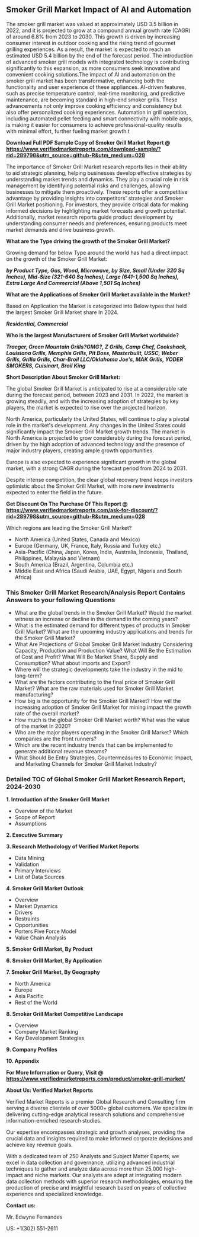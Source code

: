 <h2>Smoker Grill Market Impact of AI and Automation</h2>The smoker grill market was valued at approximately USD 3.5 billion in 2022, and it is projected to grow at a compound annual growth rate (CAGR) of around 6.8% from 2023 to 2030. This growth is driven by increasing consumer interest in outdoor cooking and the rising trend of gourmet grilling experiences. As a result, the market is expected to reach an estimated USD 5.4 billion by the end of the forecast period. The introduction of advanced smoker grill models with integrated technology is contributing significantly to this expansion, as more consumers seek innovative and convenient cooking solutions.The impact of AI and automation on the smoker grill market has been transformative, enhancing both the functionality and user experience of these appliances. AI-driven features, such as precise temperature control, real-time monitoring, and predictive maintenance, are becoming standard in high-end smoker grills. These advancements not only improve cooking efficiency and consistency but also offer personalized cooking experiences. Automation in grill operation, including automated pellet feeding and smart connectivity with mobile apps, is making it easier for consumers to achieve professional-quality results with minimal effort, further fueling market growth.t</p><p id="" class=""><strong>Download Full PDF Sample Copy of Smoker Grill Market Report @ <a href="https://www.verifiedmarketreports.com/download-sample/?rid=289798&utm_source=github-R&utm_medium=028" target="_blank">https://www.verifiedmarketreports.com/download-sample/?rid=289798&utm_source=github-R&utm_medium=028</a></strong></p><p>The importance of&nbsp;Smoker Grill Market research reports lies in their ability to aid strategic planning, helping businesses develop effective strategies by understanding market trends and dynamics. They play a crucial role in risk management by identifying potential risks and challenges, allowing businesses to mitigate them proactively. These reports offer a competitive advantage by providing insights into competitors' strategies and Smoker Grill Market positioning. For investors, they provide critical data for making informed decisions by highlighting market forecasts and growth potential. Additionally, market research reports guide product development by understanding consumer needs and preferences, ensuring products meet market demands and drive business growth.</p><p><strong>What are the&nbsp;Type driving the growth of the Smoker Grill Market?</strong></p><p id="" class="">Growing demand for below Type around the world has had a direct impact on the growth of the Smoker Grill Market:</p><em><strong>by Product Type, Gas, Wood, Microwave, by Size, Small (Under 320 Sq Inches), Mid-Size (321-640 Sq Inches), Large (641-1,500 Sq Inches), Extra Large And Commercial (Above 1,501 Sq Inches)</strong></em></p><strong>What are the&nbsp;Applications&nbsp;of Smoker Grill Market available in the Market?</strong></p><p id="" class="">Based on Application the Market is categorized into Below types that held the largest Smoker Grill Market share In 2024.</p><em><strong>Residential, Commercial</strong></em></p><strong>Who is the largest Manufacturers of Smoker Grill Market worldwide?</strong></p><p><em><strong>Traeger, Green Mountain Grills?GMG?, Z Grills, Camp Chef, Cookshack, Louisiana Grills, Memphis Grills, Pit Boss, Masterbuilt, USSC, Weber Grills, Grilla Grills, Char-Broil LLC/Oklahoma Joe's, MAK Grills, YODER SMOKERS, Cuisinart, Broil King</strong></em></p><p id="" class=""><strong>Short Description About Smoker Grill Market:</strong></p><p>The global Smoker Grill Market is anticipated to rise at a considerable rate during the forecast period, between 2023 and 2031. In 2022, the market is growing steadily, and with the increasing adoption of strategies by key players, the market is expected to rise over the projected horizon.</p><p>North America, particularly the United States, will continue to play a pivotal role in the market's development. Any changes in the United States could significantly impact the Smoker Grill Market growth trends. The market in North America is projected to grow considerably during the forecast period, driven by the high adoption of advanced technology and the presence of major industry players, creating ample growth opportunities.</p><p>Europe is also expected to experience significant growth in the global market, with a strong CAGR during the forecast period from 2024 to 2031.</p><p>Despite intense competition, the clear global recovery trend keeps investors optimistic about the Smoker Grill Market, with more new investments expected to enter the field in the future.</p><p id="" class=""><strong>Get Discount On The Purchase Of This Report @ <a href="https://www.verifiedmarketreports.com/ask-for-discount/?rid=289798&utm_source=github-R&utm_medium=028" target="_blank">https://www.verifiedmarketreports.com/ask-for-discount/?rid=289798&utm_source=github-R&utm_medium=028</a></strong></p>Which regions are leading the Smoker Grill Market?</p><ul><li>North America (United States, Canada and Mexico)</li><li>Europe (Germany, UK, France, Italy, Russia and Turkey etc.)</li><li>Asia-Pacific (China, Japan, Korea, India, Australia, Indonesia, Thailand, Philippines, Malaysia and Vietnam)</li><li>South America (Brazil, Argentina, Columbia etc.)</li><li>Middle East and Africa (Saudi Arabia, UAE, Egypt, Nigeria and South Africa)</li></ul><h3 id="" class="">This Smoker Grill Market Research/Analysis Report Contains Answers to your following Questions</h3><ul><li>What are the global trends in the Smoker Grill Market? Would the market witness an increase or decline in the demand in the coming years?</li><li>What is the estimated demand for different types of products in Smoker Grill Market? What are the upcoming industry applications and trends for the Smoker Grill Market?</li><li>What Are Projections of Global Smoker Grill Market Industry Considering Capacity, Production and Production Value? What Will Be the Estimation of Cost and Profit? What Will Be Market Share, Supply and Consumption? What about imports and Export?</li><li>Where will the strategic developments take the industry in the mid to long-term?</li><li>What are the factors contributing to the final price of Smoker Grill Market? What are the raw materials used for Smoker Grill Market manufacturing?</li><li>How big is the opportunity for the Smoker Grill Market? How will the increasing adoption of Smoker Grill Market for mining impact the growth rate of the overall market?</li><li>How much is the global Smoker Grill Market worth? What was the value of the market In 2020?</li><li>Who are the major players operating in the Smoker Grill Market? Which companies are the front runners?</li><li>Which are the recent industry trends that can be implemented to generate additional revenue streams?</li><li>What Should Be Entry Strategies, Countermeasures to Economic Impact, and Marketing Channels for Smoker Grill Market Industry?</li></ul><h3 id="" class="">Detailed TOC of Global Smoker Grill Market Research Report, 2024-2030</h3><p id="" class=""><strong>1. Introduction of the Smoker Grill Market</strong></p><ul><li>Overview of the Market</li><li>Scope of Report</li><li>Assumptions</li></ul><p id="" class=""><strong>2. Executive Summary</strong></p><p id="" class=""><strong>3. Research Methodology of Verified Market Reports</strong></p><ul><li>Data Mining</li><li>Validation</li><li>Primary Interviews</li><li>List of Data Sources</li></ul><p id="" class=""><strong>4. Smoker Grill Market Outlook</strong></p><ul><li>Overview</li><li>Market Dynamics</li><li>Drivers</li><li>Restraints</li><li>Opportunities</li><li>Porters Five Force Model</li><li>Value Chain Analysis</li></ul><p id="" class=""><strong>5. Smoker Grill Market, By Product</strong></p><p id="" class=""><strong>6. Smoker Grill Market, By Application</strong></p><p id="" class=""><strong>7. Smoker Grill Market, By Geography</strong></p><ul><li>North America</li><li>Europe</li><li>Asia Pacific</li><li>Rest of the World</li></ul><p id="" class=""><strong>8. Smoker Grill Market Competitive Landscape</strong></p><ul><li>Overview</li><li>Company Market Ranking</li><li>Key Development Strategies</li></ul><p id="" class=""><strong>9. Company Profiles</strong></p><p id="" class=""><strong>10. Appendix</strong></p><p id="" class=""><strong>For More Information or Query, Visit @ <a href="https://www.verifiedmarketreports.com/product/smoker-grill-market/" target="_blank">https://www.verifiedmarketreports.com/product/smoker-grill-market/</a></strong></p><p id="" class=""><strong>About Us: Verified Market Reports</strong></p><p id="" class="">Verified Market Reports is a premier Global Research and Consulting firm serving a diverse clientele of over 5000+ global customers. We specialize in delivering cutting-edge analytical research solutions and comprehensive information-enriched research studies.</p><p id="" class="">Our expertise encompasses strategic and growth analyses, providing the crucial data and insights required to make informed corporate decisions and achieve key revenue goals.</p><p id="" class="">With a dedicated team of 250 Analysts and Subject Matter Experts, we excel in data collection and governance, utilizing advanced industrial techniques to gather and analyze data across more than 25,000 high-impact and niche markets. Our analysts are adept at integrating modern data collection methods with superior research methodologies, ensuring the production of precise and insightful research based on years of collective experience and specialized knowledge.</p><p id="" class=""><strong>Contact us:</strong></p><p id="" class="">Mr. Edwyne Fernandes</p><p id="" class="">US: +1(302) 551-2611</p>
